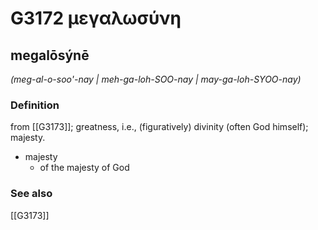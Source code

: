 # G3172 μεγαλωσύνη

## megalōsýnē

_(meg-al-o-soo'-nay | meh-ga-loh-SOO-nay | may-ga-loh-SYOO-nay)_

### Definition

from [[G3173]]; greatness, i.e., (figuratively) divinity (often God himself); majesty.

- majesty
  - of the majesty of God

### See also

[[G3173]]

